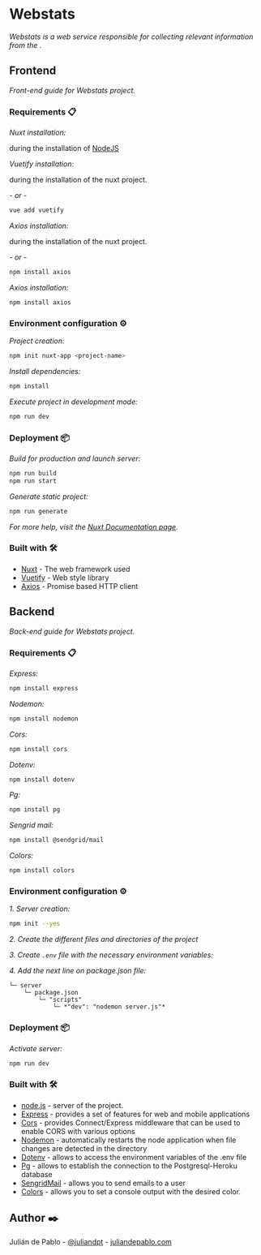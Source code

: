 # Webstats

*Webstats is a web service responsible for collecting relevant information from the .*

## Frontend

*Front-end guide for Webstats project.*
### Requirements 📋

*Nuxt installation:*

during the installation of [NodeJS](https://nodejs.org)

*Vuetify installation:*

during the installation of the nuxt project.

*- or -*

```sh
vue add vuetify
```

*Axios installation:*

during the installation of the nuxt project.

*- or -*

```sh
npm install axios
```

*Axios installation:*

```sh
npm install axios
```

### Environment configuration ⚙️

*Project creation:*

```sh
npm init nuxt-app <project-name>
```

*Install dependencies:*

```sh
npm install
```

*Execute project in development mode:*

```bash
npm run dev
```

### Deployment 📦

*Build for production and launch server:*

```sh
npm run build
npm run start
```

*Generate static project:*

```sh
npm run generate
```

*For more help, visit the [Nuxt Documentation page](https://nuxtjs.org/docs).*

### Built with 🛠️

- [Nuxt](https://nuxtjs.org) - The web framework used
- [Vuetify](https://vuetifyjs.com/) - Web style library
- [Axios](https://www.npmjs.com/package/axios) - Promise based HTTP client

## Backend

*Back-end guide for Webstats project.*

### Requirements 📋

*Express:*

```sh
npm install express
```

*Nodemon:*

```sh
npm install nodemon
```

*Cors:*

```sh
npm install cors
```

*Dotenv:*
```sh
npm install dotenv
```

*Pg:*

```sh
npm install pg
```

*Sengrid mail:*

```sh
npm install @sendgrid/mail
```

*Colors:*

```sh
npm install colors
```

### Environment configuration ⚙️

*1. Server creation:*
```sh
npm init --yes
```
*2. Create the different files and directories of the project*

*3. Create `.env` file with the necessary environment variables:*

*4. Add the next line on package.json file:*
```tree
└─ server
    └─ package.json
        └─ "scripts"
            └─ *"dev": "nodemon server.js"*
```

### Deployment 📦

*Activate server:*
```sh
npm run dev
```

### Built with 🛠️

- [node.js](https://nodejs.org/en/) - server of the project.
- [Express](https://www.npmjs.com/package/express) - provides a set of features for web and mobile applications
- [Cors](https://www.npmjs.com/package/cors) - provides Connect/Express middleware that can be used to enable CORS with various options
- [Nodemon](https://www.npmjs.com/package/nodemon/v/1.18.10) - automatically restarts the node application when file changes are detected in the directory
- [Dotenv](https://www.npmjs.com/package/dotenv) - allows to access the environment variables of the .env file
- [Pg](https://www.npmjs.com/package/mariadb) - allows to establish the connection to the Postgresql-Heroku database
- [SengridMail](https://www.npmjs.com/package/@sendgrid/mail) - allows you to send emails to a user
- [Colors](https://www.npmjs.com/package/colors) - allows you to set a console output with the desired color.

## Author ✒️

Julián de Pablo - [@juliandpt](https://www.github.com/juliandpt) - [juliandepablo.com](https://juliandepablo.com/)